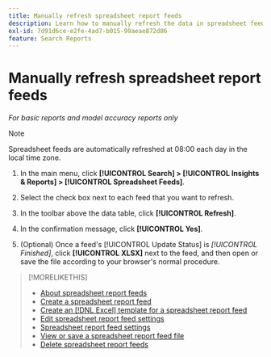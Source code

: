 ```yaml
---
title: Manually refresh spreadsheet report feeds
description: Learn how to manually refresh the data in spreadsheet feeds.
exl-id: 7d91d6ce-e2fe-4ad7-b015-99aeae872d86
feature: Search Reports
---
```

# Manually refresh spreadsheet report feeds

*For basic reports and model accuracy reports only*

>[!NOTE]
>
>Spreadsheet feeds are automatically refreshed at 08:00 each day in the local time zone.

1. In the main menu, click **[!UICONTROL Search] > [!UICONTROL Insights & Reports] > [!UICONTROL Spreadsheet Feeds]**.

1. Select the check box next to each feed that you want to refresh.

1. In the toolbar above the data table, click **[!UICONTROL Refresh]**.

1. In the confirmation message, click **[!UICONTROL Yes]**.

1. (Optional) Once a feed's [!UICONTROL Update Status] is *[!UICONTROL Finished]*, click **[!UICONTROL XLSX]** next to the feed, and then open or save the file according to your browser's normal procedure.

>[!MORELIKETHIS]
>
>* [About spreadsheet report feeds](spreadsheet-feed-about.md)
>* [Create a spreadsheet report feed](spreadsheet-feed-create.md)
>* [Create an [!DNL Excel] template for a spreadsheet report feed](spreadsheet-feed-create-excel-template.md)
>* [Edit spreadsheet report feed settings](spreadsheet-feed-edit.md)
>* [Spreadsheet report feed settings](spreadsheet-feed-settings.md)
>* [View or save a spreadsheet report feed file](spreadsheet-feed-view-or-save.md)
>* [Delete spreadsheet report feeds](spreadsheet-feed-delete.md)

